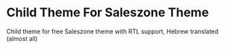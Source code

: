 # Child Theme For Saleszone Theme
Child theme for free Saleszone theme with RTL support, Hebrew translated (almost all)
